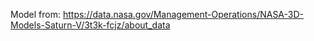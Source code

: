 Model from: https://data.nasa.gov/Management-Operations/NASA-3D-Models-Saturn-V/3t3k-fcjz/about_data